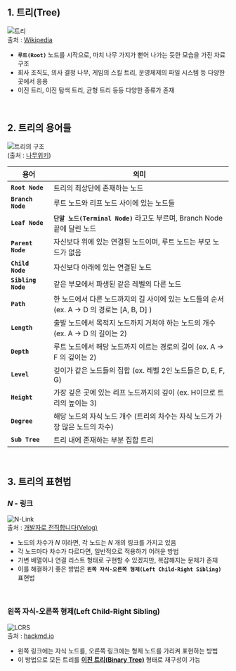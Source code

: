 ## 1. 트리(Tree)

![트리](https://upload.wikimedia.org/wikipedia/commons/thumb/f/f7/Binary_tree.svg/300px-Binary_tree.svg.png)  
출처 : [Wikipedia](https://ko.wikipedia.org/wiki/%ED%8A%B8%EB%A6%AC_%EA%B5%AC%EC%A1%B0)  

- **`루트(Root)`** 노드를 시작으로, 마치 나무 가지가 뻗어 나가는 듯한 모습을 가진 자료구조
- 회사 조직도, 의사 결정 나무, 게임의 스킬 트리, 운영체제의 파일 시스템 등 다양한 곳에서 응용  
- 이진 트리, 이진 탐색 트리, 균형 트리 등등 다양한 종류가 존재  
<br>

## 2. 트리의 용어들  

![트리의 구조](https://i.namu.wiki/i/le4r6gZhWmQIcZy0dh73JA1DeEx68JfCDHZS-P47eoRSNSOklgFXWwj6e3yLCNHyksT5gVwE4cI1zqsDC5zdQnoavf20U7yoDSaQvNqeOmtag8ENOnP34XPlGnwGHGIl4gYffb1vRH6SeeSLDUG6fg.webp)    
(출처 : [나무위키](https://namu.wiki/w/%ED%8A%B8%EB%A6%AC(%EA%B7%B8%EB%9E%98%ED%94%84)))   

| 용어               | 의미                                                                                                  |
| ------------------ | ----------------------------------------------------------------------------------------------------- |
| **`Root Node`**    | 트리의 최상단에 존재하는 노드                                                                         |
| **`Branch Node`**  | 루트 노드와 리프 노드 사이에 있는 노드들                                                              |
| **`Leaf Node`**    | **`단말 노드(Terminal Node)`** 라고도 부르며, Branch Node 끝에 달린 노드                              |
| **`Parent Node`**  | 자신보다 위에 있는 연결된 노드이며, 루트 노드는 부모 노드가 없음                                      |
| **`Child Node`**   | 자신보다 아래에 있는 연결된 노드                                                                      |
| **`Sibling Node`** | 같은 부모에서 파생된 같은 레벨의 다른 노드                                                            |
| **`Path`**         | 한 노드에서 다른 노드까지의 길 사이에 있는 노드들의 순서 (ex. A $\rightarrow$ D 의 경로는 [A, B, D] ) |
| **`Length`**       | 출발 노드에서 목적지 노드까지 거쳐야 하는 노드의 개수 (ex. A $\rightarrow$ D 의 길이는 2)             |
| **`Depth`**        | 루트 노드에서 해당 노드까지 이르는 경로의 길이 (ex. A $\rightarrow$ F 의 깊이는 2)                    |
| **`Level`**        | 깊이가 같은 노드들의 집합 (ex. 레벨 2인 노드들은 D, E, F, G)                                          |
| **`Height`**       | 가장 깊은 곳에 있는 리프 노드까지의 깊이 (ex. H이므로 트리의 높이는 3)                                |
| **`Degree`**       | 해당 노드의 자식 노드 개수 (트리의 차수는 자식 노드가 가장 많은 노드의 차수)                          |
| **`Sub Tree`**           | 트리 내에 존재하는 부분 집합 트리                                                                     |  

<br>


## 3. 트리의 표현법

### $N$ - 링크

![N-Link](https://images.velog.io/images/kdkeiie8/post/4a32713c-7a2f-4812-95b2-509d73a717ab/IMG_D75D60566E33-1.jpeg)  
출처 : [개발자로 전직합니다(Velog)](https://velog.io/@kdkeiie8/%ED%8A%B8%EB%A6%AC-%ED%8A%B8%EB%A6%AC%EC%99%80-%EB%85%B8%EB%93%9C%EC%9D%98-%ED%91%9C%ED%98%84-%EB%B0%A9%EB%B2%95)  


- 노드의 차수가 $N$ 이라면, 각 노드는 $N$ 개의 링크를 가지고 있음
- 각 노드마다 차수가 다르다면, 일반적으로 적용하기 어려운 방법
- 가변 배열이나 연결 리스트 형태로 구현할 수 있겠지만, 복잡해지는 문제가 존재
- 이를 해결하기 좋은 방법은 **`왼쪽 자식-오른쪽 형제(Left Child-Right Sibling)`** 표현법  
<br>

### 왼쪽 자식-오른쪽 형제(Left Child-Right Sibling)

![LCRS](https://wiselotis.github.io/assets/posts_con/tree/lcrs.jpg)   
출처 : [hackmd.io](https://hackmd.io/@ZFTA55hvQPaj10x_apz7hA/HyRKikzaL)  

- 왼쪽 링크에는 자식 노드를, 오른쪽 링크에는 형제 노드를 가리켜 표현하는 방법
- 이 방법으로 모든 트리를 [**이진 트리(Binary Tree)**](이진%20트리(Binary%20Tree).md) 형태로 재구성이 가능  
